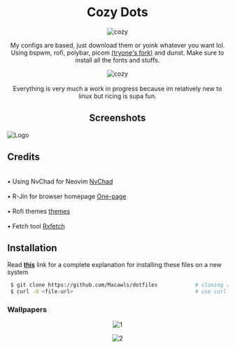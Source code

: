 <h1 align="center">Cozy Dots</h1>

<p align="center">
  <img src="https://i.imgur.com/EYZH7tB.png?raw=true" alt="cozy"/>
</p>
<p align="center">
My configs are based, just download them or yoink whatever you want lol. 
<br /> Using bspwm, rofi, polybar, picom 
<a href="https://github.com/tryone144/picom/tree/feature/dual_kawase">(tryone's fork)</a>
 and dunst. Make sure to install all the fonts and stuffs. 
<p align="center">
  <img src="https://i.imgur.com/Ipj6MYa.gif?raw=true" alt="cozy"/>
  <br>
<br> Everything is very much a work in progress because im relatively new to linux but ricing is supa fun. <br />
</p>

</p>
<h2 align="center">Screenshots</h2>

![Logo](https://i.imgur.com/YyVY6mM.png)

<h2 align="left">Credits</h2>
<br> • Using NvChad for Neovim <a href="https://github.com/NvChad/NvChad">NvChad</a> <br />
<br> • R-Jin for browser homepage <a href="https://github.com/R-Jin/One-page">One-page</a> <br />
<br> • Rofi themes <a href="https://github.com/Bleyom/rofi">themes</a> <br />
<br> • Fetch tool <a href="https://github.com/Mangeshrex/rxfetch">Rxfetch</a> <br />

## Installation
Read **[this](https://www.atlassian.com/git/tutorials/dotfiles)** link for a complete explanation for installing these files on a new system
```bash
 $ git clone https://github.com/Macawls/dotfiles            # cloning repo
 $ curl -O <file-url>                                       # use curl or wget for specific files
```
### Wallpapers
<p align="center">
  <img src="https://i.imgur.com/FKgDglR.png" alt="1"/>
</p>
</p>
<p align="center">
  <img src="https://i.imgur.com/IWeY6T4.png" alt="2"/> 
</p>
